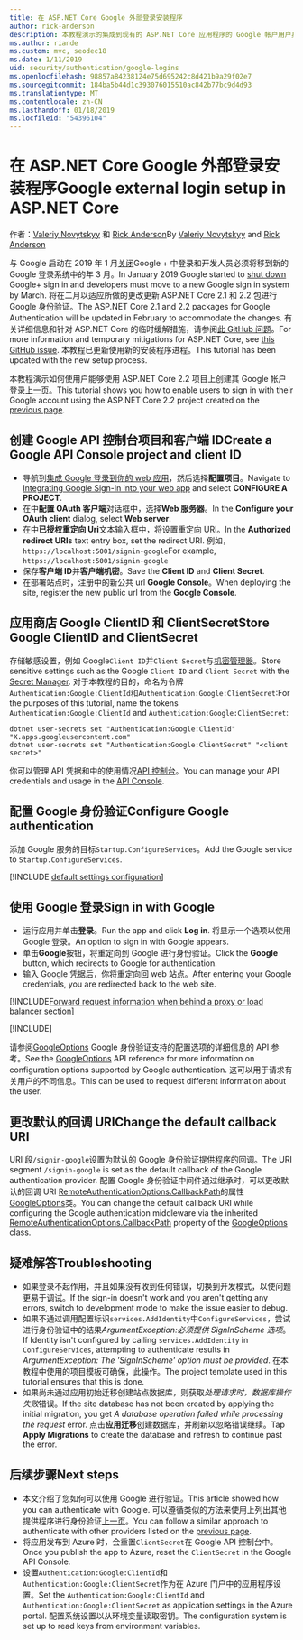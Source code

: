 ```yaml
---
title: 在 ASP.NET Core Google 外部登录安装程序
author: rick-anderson
description: 本教程演示的集成到现有的 ASP.NET Core 应用程序的 Google 帐户用户身份验证。
ms.author: riande
ms.custom: mvc, seodec18
ms.date: 1/11/2019
uid: security/authentication/google-logins
ms.openlocfilehash: 98857a84238124e75d695242c8d421b9a29f02e7
ms.sourcegitcommit: 184ba5b44d1c393076015510ac842b77bc9d4d93
ms.translationtype: MT
ms.contentlocale: zh-CN
ms.lasthandoff: 01/18/2019
ms.locfileid: "54396104"
---
```

# <a name="google-external-login-setup-in-aspnet-core"></a><span data-ttu-id="82297-103">在 ASP.NET Core Google 外部登录安装程序</span><span class="sxs-lookup"><span data-stu-id="82297-103">Google external login setup in ASP.NET Core</span></span>

<span data-ttu-id="82297-104">作者：[Valeriy Novytskyy](https://github.com/01binary) 和 [Rick Anderson](https://twitter.com/RickAndMSFT)</span><span class="sxs-lookup"><span data-stu-id="82297-104">By [Valeriy Novytskyy](https://github.com/01binary) and [Rick Anderson](https://twitter.com/RickAndMSFT)</span></span>

<span data-ttu-id="82297-105">与 Google 启动在 2019 年 1 月[关闭](https://developers.google.com/+/api-shutdown)Google + 中登录和开发人员必须将移到新的 Google 登录系统中的年 3 月。</span><span class="sxs-lookup"><span data-stu-id="82297-105">In January 2019 Google started to [shut down](https://developers.google.com/+/api-shutdown) Google+ sign in and developers must move to a new Google sign in system by March.</span></span> <span data-ttu-id="82297-106">将在二月以适应所做的更改更新 ASP.NET Core 2.1 和 2.2 包进行 Google 身份验证。</span><span class="sxs-lookup"><span data-stu-id="82297-106">The ASP.NET Core 2.1 and 2.2 packages for Google Authentication will be updated in February to accommodate the changes.</span></span> <span data-ttu-id="82297-107">有关详细信息和针对 ASP.NET Core 的临时缓解措施，请参阅[此 GitHub 问题](https://github.com/aspnet/AspNetCore/issues/6486)。</span><span class="sxs-lookup"><span data-stu-id="82297-107">For more information and temporary mitigations for ASP.NET Core, see [this GitHub issue](https://github.com/aspnet/AspNetCore/issues/6486).</span></span> <span data-ttu-id="82297-108">本教程已更新使用新的安装程序进程。</span><span class="sxs-lookup"><span data-stu-id="82297-108">This tutorial has been updated with the new setup process.</span></span>

<span data-ttu-id="82297-109">本教程演示如何使用户能够使用 ASP.NET Core 2.2 项目上创建其 Google 帐户登录[上一页](xref:security/authentication/social/index)。</span><span class="sxs-lookup"><span data-stu-id="82297-109">This tutorial shows you how to enable users to sign in with their Google account using the ASP.NET Core 2.2 project created on the [previous page](xref:security/authentication/social/index).</span></span>

## <a name="create-a-google-api-console-project-and-client-id"></a><span data-ttu-id="82297-110">创建 Google API 控制台项目和客户端 ID</span><span class="sxs-lookup"><span data-stu-id="82297-110">Create a Google API Console project and client ID</span></span>

* <span data-ttu-id="82297-111">导航到[集成 Google 登录到你的 web 应用](https://developers.google.com/identity/sign-in/web/devconsole-project)，然后选择**配置项目**。</span><span class="sxs-lookup"><span data-stu-id="82297-111">Navigate to [Integrating Google Sign-In into your web app](https://developers.google.com/identity/sign-in/web/devconsole-project) and select **CONFIGURE A PROJECT**.</span></span>
* <span data-ttu-id="82297-112">在中**配置 OAuth 客户端**对话框中，选择**Web 服务器**。</span><span class="sxs-lookup"><span data-stu-id="82297-112">In the **Configure your OAuth client** dialog, select **Web server**.</span></span>
* <span data-ttu-id="82297-113">在中**已授权重定向 Uri**文本输入框中，将设置重定向 URI。</span><span class="sxs-lookup"><span data-stu-id="82297-113">In the **Authorized redirect URIs** text entry box, set the redirect URI.</span></span> <span data-ttu-id="82297-114">例如，`https://localhost:5001/signin-google`</span><span class="sxs-lookup"><span data-stu-id="82297-114">For example, `https://localhost:5001/signin-google`</span></span>
* <span data-ttu-id="82297-115">保存**客户端 ID**并**客户端机密**。</span><span class="sxs-lookup"><span data-stu-id="82297-115">Save the **Client ID** and **Client Secret**.</span></span>
* <span data-ttu-id="82297-116">在部署站点时，注册中的新公共 url **Google Console**。</span><span class="sxs-lookup"><span data-stu-id="82297-116">When deploying the site, register the new public url from the **Google Console**.</span></span>

## <a name="store-google-clientid-and-clientsecret"></a><span data-ttu-id="82297-117">应用商店 Google ClientID 和 ClientSecret</span><span class="sxs-lookup"><span data-stu-id="82297-117">Store Google ClientID and ClientSecret</span></span>

<span data-ttu-id="82297-118">存储敏感设置，例如 Google`Client ID`并`Client Secret`与[机密管理器](xref:security/app-secrets)。</span><span class="sxs-lookup"><span data-stu-id="82297-118">Store sensitive settings such as the Google `Client ID` and `Client Secret` with the [Secret Manager](xref:security/app-secrets).</span></span> <span data-ttu-id="82297-119">对于本教程的目的，命名为令牌`Authentication:Google:ClientId`和`Authentication:Google:ClientSecret`:</span><span class="sxs-lookup"><span data-stu-id="82297-119">For the purposes of this tutorial, name the tokens `Authentication:Google:ClientId` and `Authentication:Google:ClientSecret`:</span></span>

```console
dotnet user-secrets set "Authentication:Google:ClientId" "X.apps.googleusercontent.com"
dotnet user-secrets set "Authentication:Google:ClientSecret" "<client secret>"
```

<span data-ttu-id="82297-120">你可以管理 API 凭据和中的使用情况[API 控制台](https://console.developers.google.com/apis/dashboard)。</span><span class="sxs-lookup"><span data-stu-id="82297-120">You can manage your API credentials and usage in the [API Console](https://console.developers.google.com/apis/dashboard).</span></span>

## <a name="configure-google-authentication"></a><span data-ttu-id="82297-121">配置 Google 身份验证</span><span class="sxs-lookup"><span data-stu-id="82297-121">Configure Google authentication</span></span>

<span data-ttu-id="82297-122">添加 Google 服务的目标`Startup.ConfigureServices`。</span><span class="sxs-lookup"><span data-stu-id="82297-122">Add the Google service to `Startup.ConfigureServices`.</span></span>

[!INCLUDE [default settings configuration](includes/default-settings2-2.md)]

## <a name="sign-in-with-google"></a><span data-ttu-id="82297-123">使用 Google 登录</span><span class="sxs-lookup"><span data-stu-id="82297-123">Sign in with Google</span></span>

* <span data-ttu-id="82297-124">运行应用并单击**登录**。</span><span class="sxs-lookup"><span data-stu-id="82297-124">Run the app and click **Log in**.</span></span> <span data-ttu-id="82297-125">将显示一个选项以使用 Google 登录。</span><span class="sxs-lookup"><span data-stu-id="82297-125">An option to sign in with Google appears.</span></span>
* <span data-ttu-id="82297-126">单击**Google**按钮，将重定向到 Google 进行身份验证。</span><span class="sxs-lookup"><span data-stu-id="82297-126">Click the **Google** button, which redirects to Google for authentication.</span></span>
* <span data-ttu-id="82297-127">输入 Google 凭据后，你将重定向回 web 站点。</span><span class="sxs-lookup"><span data-stu-id="82297-127">After entering your Google credentials, you are redirected back to the web site.</span></span>

[!INCLUDE[Forward request information when behind a proxy or load balancer section](includes/forwarded-headers-middleware.md)]

[!INCLUDE[](includes/chain-auth-providers.md)]

<span data-ttu-id="82297-128">请参阅[GoogleOptions](/dotnet/api/microsoft.aspnetcore.builder.googleoptions) Google 身份验证支持的配置选项的详细信息的 API 参考。</span><span class="sxs-lookup"><span data-stu-id="82297-128">See the [GoogleOptions](/dotnet/api/microsoft.aspnetcore.builder.googleoptions) API reference for more information on configuration options supported by Google authentication.</span></span> <span data-ttu-id="82297-129">这可以用于请求有关用户的不同信息。</span><span class="sxs-lookup"><span data-stu-id="82297-129">This can be used to request different information about the user.</span></span>

## <a name="change-the-default-callback-uri"></a><span data-ttu-id="82297-130">更改默认的回调 URI</span><span class="sxs-lookup"><span data-stu-id="82297-130">Change the default callback URI</span></span>

<span data-ttu-id="82297-131">URI 段`/signin-google`设置为默认的 Google 身份验证提供程序的回调。</span><span class="sxs-lookup"><span data-stu-id="82297-131">The URI segment `/signin-google` is set as the default callback of the Google authentication provider.</span></span> <span data-ttu-id="82297-132">配置 Google 身份验证中间件通过继承时，可以更改默认的回调 URI [RemoteAuthenticationOptions.CallbackPath](/dotnet/api/microsoft.aspnetcore.authentication.remoteauthenticationoptions.callbackpath)的属性[GoogleOptions](/dotnet/api/microsoft.aspnetcore.authentication.google.googleoptions)类。</span><span class="sxs-lookup"><span data-stu-id="82297-132">You can change the default callback URI while configuring the Google authentication middleware via the inherited [RemoteAuthenticationOptions.CallbackPath](/dotnet/api/microsoft.aspnetcore.authentication.remoteauthenticationoptions.callbackpath) property of the [GoogleOptions](/dotnet/api/microsoft.aspnetcore.authentication.google.googleoptions) class.</span></span>

## <a name="troubleshooting"></a><span data-ttu-id="82297-133">疑难解答</span><span class="sxs-lookup"><span data-stu-id="82297-133">Troubleshooting</span></span>

* <span data-ttu-id="82297-134">如果登录不起作用，并且如果没有收到任何错误，切换到开发模式，以使问题更易于调试。</span><span class="sxs-lookup"><span data-stu-id="82297-134">If the sign-in doesn't work and you aren't getting any errors, switch to development mode to make the issue easier to debug.</span></span>
* <span data-ttu-id="82297-135">如果不通过调用配置标识`services.AddIdentity`中`ConfigureServices`，尝试进行身份验证中的结果*ArgumentException:必须提供 SignInScheme 选项*。</span><span class="sxs-lookup"><span data-stu-id="82297-135">If Identity isn't configured by calling `services.AddIdentity` in `ConfigureServices`, attempting to authenticate results in *ArgumentException: The 'SignInScheme' option must be provided*.</span></span> <span data-ttu-id="82297-136">在本教程中使用的项目模板可确保，此操作。</span><span class="sxs-lookup"><span data-stu-id="82297-136">The project template used in this tutorial ensures that this is done.</span></span>
* <span data-ttu-id="82297-137">如果尚未通过应用初始迁移创建站点数据库，则获取*处理请求时，数据库操作失败*错误。</span><span class="sxs-lookup"><span data-stu-id="82297-137">If the site database has not been created by applying the initial migration, you get *A database operation failed while processing the request* error.</span></span> <span data-ttu-id="82297-138">点击**应用迁移**创建数据库，并刷新以忽略错误继续。</span><span class="sxs-lookup"><span data-stu-id="82297-138">Tap **Apply Migrations** to create the database and refresh to continue past the error.</span></span>

## <a name="next-steps"></a><span data-ttu-id="82297-139">后续步骤</span><span class="sxs-lookup"><span data-stu-id="82297-139">Next steps</span></span>

* <span data-ttu-id="82297-140">本文介绍了您如何可以使用 Google 进行验证。</span><span class="sxs-lookup"><span data-stu-id="82297-140">This article showed how you can authenticate with Google.</span></span> <span data-ttu-id="82297-141">可以遵循类似的方法来使用上列出其他提供程序进行身份验证[上一页](xref:security/authentication/social/index)。</span><span class="sxs-lookup"><span data-stu-id="82297-141">You can follow a similar approach to authenticate with other providers listed on the [previous page](xref:security/authentication/social/index).</span></span>
* <span data-ttu-id="82297-142">将应用发布到 Azure 时，会重置`ClientSecret`在 Google API 控制台中。</span><span class="sxs-lookup"><span data-stu-id="82297-142">Once you publish the app to Azure, reset the `ClientSecret` in the Google API Console.</span></span>
* <span data-ttu-id="82297-143">设置`Authentication:Google:ClientId`和`Authentication:Google:ClientSecret`作为在 Azure 门户中的应用程序设置。</span><span class="sxs-lookup"><span data-stu-id="82297-143">Set the `Authentication:Google:ClientId` and `Authentication:Google:ClientSecret` as application settings in the Azure portal.</span></span> <span data-ttu-id="82297-144">配置系统设置以从环境变量读取密钥。</span><span class="sxs-lookup"><span data-stu-id="82297-144">The configuration system is set up to read keys from environment variables.</span></span>
